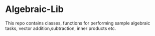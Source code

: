# Algebraic-Lib
This repo contains classes, functions for performing sample algebraic tasks, vector addition,subtraction, inner products etc.
